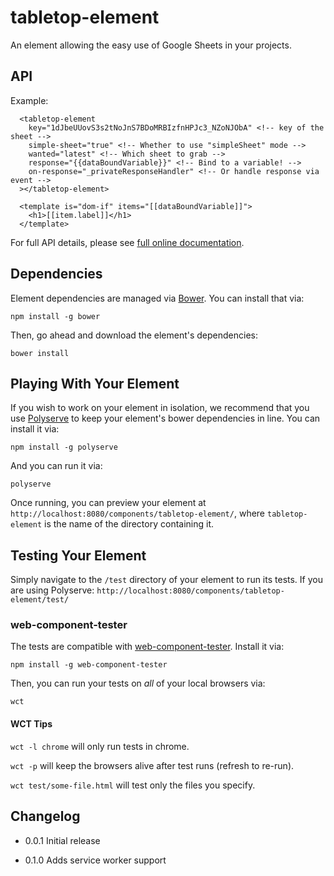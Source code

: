 # tabletop-element

An element allowing the easy use of Google Sheets in your projects.

## API

Example:
```
  <tabletop-element
    key="1dJbeUUovS3s2tNoJnS7BDoMRBIzfnHPJc3_NZoNJObA" <!-- key of the sheet -->
    simple-sheet="true" <!-- Whether to use "simpleSheet" mode -->
    wanted="latest" <!-- Which sheet to grab -->
    response="{{dataBoundVariable}}" <!-- Bind to a variable! -->
    on-response="_privateResponseHandler" <!-- Or handle response via event -->
  ></tabletop-element>

  <template is="dom-if" items="[[dataBoundVariable]]">
    <h1>[[item.label]]</h1>
  </template>
```

For full API details, please see [full online documentation](http://aendrew.com/tabletop-element/).

## Dependencies

Element dependencies are managed via [Bower](http://bower.io/). You can
install that via:

    npm install -g bower

Then, go ahead and download the element's dependencies:

    bower install


## Playing With Your Element

If you wish to work on your element in isolation, we recommend that you use
[Polyserve](https://github.com/PolymerLabs/polyserve) to keep your element's
bower dependencies in line. You can install it via:

    npm install -g polyserve

And you can run it via:

    polyserve

Once running, you can preview your element at
`http://localhost:8080/components/tabletop-element/`, where `tabletop-element` is the name of the directory containing it.


## Testing Your Element

Simply navigate to the `/test` directory of your element to run its tests. If
you are using Polyserve: `http://localhost:8080/components/tabletop-element/test/`

### web-component-tester

The tests are compatible with [web-component-tester](https://github.com/Polymer/web-component-tester).
Install it via:

    npm install -g web-component-tester

Then, you can run your tests on _all_ of your local browsers via:

    wct

#### WCT Tips

`wct -l chrome` will only run tests in chrome.

`wct -p` will keep the browsers alive after test runs (refresh to re-run).

`wct test/some-file.html` will test only the files you specify.


## Changelog

- 0.0.1
  Initial release

- 0.1.0
  Adds service worker support
